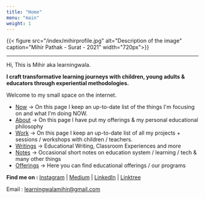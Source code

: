 ```yaml
---
title: "Home"
menu: "main"
weight: 1
---
```


{{< figure src="/index/mihirprofile.jpg" alt="Description of the image" caption="Mihir Pathak - Surat - 2021" width="720px">}}

-------------

Hi, This is Mihir aka learningwala.

**I craft transformative learning journeys with children, young adults & educators through experiential methodologies.**

Welcome to my small space on the internet.


- [Now](/now) &rarr; On this page I keep an up-to-date list of the things I'm focusing on and what I'm doing NOW.
- [About](/about-me) &rarr; On this page I have put my offerings & my personal educational philosophy 
- [Work](/work) &rarr; On this page I keep an up-to-date list of all my projects + sessions / workshops with children / teachers.
- [Writings](/writings) &rarr; Educational Writing, Classroom Experiences and more
- [Notes](https://learningwala.in/tags/public/) &rarr; Occasional short notes on education system / learning / tech & many other things 
- [Offerings](/offerings) &rarr; Here you can find educational offerings / our programs 

**Find me on :** [Instagram](https://www.instagram.com/learningwala/) | [Medium](https://medium.com/learningwala) | [LinkedIn](https://www.linkedin.com/in/learningwalamihir/) | [Linktree](https://linktr.ee/learningwala)


Email : [learningwalamihir@gmail.com](mailto:learningwalamihir@gmail.com)  
